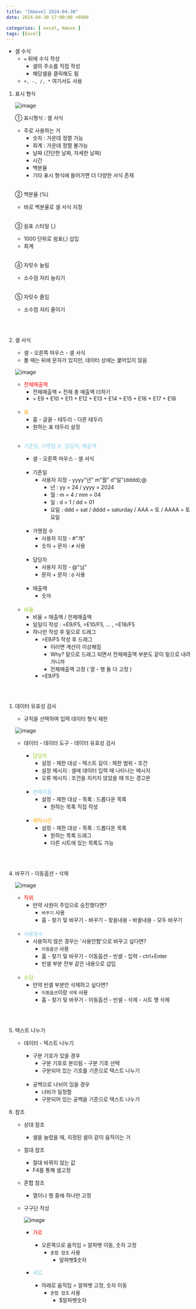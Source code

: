 ```yaml
---
title: "[Kmove] 2024-04-30"
date: 2024-04-30 17:00:00 +0900

categories: [ excel, kmove ]
tags: [Excel]
---
```




- 셀 수식
  - `=` 뒤에 수식 작성
    - 셀의 주소를 직접 작성
    - 해당셀을 클릭해도 됨
  - `+, -, /, *` 여기서도 사용

1. 표시 형식

    ![image](/assets/img/excel/0430/excel1.png)
   
    ① 표시형식 : 셀 서식
      - 주로 사용하는 거
        - 숫자 : 가운데 정렬 가능
        - 회계 : 가운데 정렬 불가능
        - 날짜 (간단한 날짜, 자세한 날짜)
        - 시간
        - 백분율
        - 기타 표시 형식에 들어가면 더 다양한 서식 존재

    <br/>

    ② 백분율 (%)
      - 바로 백분율로 셀 서식 지정
    
    <br/>

    ③ 쉼표 스타일 (,)
      - 1000 단위로 쉼표(,) 삽입
      - 회계
    
    <br/>

    ④ 자릿수 늘림
      - 소수점 자리 늘리기

    <br/>

    ⑤ 자릿수 줄임
      - 소수점 자리 줄이기

<br/><br/>

2. 셀 서식
    - 셀 - 오른쪽 마우스 - 셀 서식
    - 볼 때는 뒤에 문자가 있지만, 데이터 상에는 붙어있지 않음

     ![image](/assets/img/excel/0430/excel2.png)

      - <span style="color:red"> 전체매출액 </span>
        - 전체매출액 = 전체 총 매출액 더하기
        - = E9 + E10 + E11 + E12 + E13 + E14 + E15 + E16 + E17 + E18

      <br/>
      
      - <span style="color:orange"> 표 </span>
        - 홈 - 글꼴 - 테두리 - 다른 테두리
        - 원하는 표 테두리 설정
      
      <br/>

      - <span style="color:skyblue"> 기준일, 가맹점 수, 담당자, 매출액 </span>
        - 셀 - 오른쪽 마우스 - 셀 서식

        <br/>

        - 기준일
          - 사용자 지정 - yyyy"년" m"월" d"일"(dddd);@
            - 년 : yy = 24 / yyyy = 2024
            - 월 : m = 4 / mm = 04
            - 일 : d = 1 / dd = 01
            - 요일 : ddd = sat / dddd = saturday / AAA = 토 / AAAA = 토요일
        
        <br/>
        
        - 가맹점 수
          - 사용자 지정 - #"개"
          - 숫자 + 문자 : `#` 사용
        
        <br/>

        - 담당자
          - 사용자 지정 - @"님"
          - 문자 + 문자 : `@` 사용
        
        <br/>
        
        - 매출액
          - 숫자
      
      <br/>

      - <span style="color:yellowgreen"> 비율 </span>
        - 비율 = 매출액 / 전체매출액
        - 일일이 작성 : =E9/F5, =E10/F5, … , =E18/F5
        - 하나만 작성 후 밑으로 드래그
          - =E9/F5 작성 후 드래그
            - 이러면 계산이 이상해짐
            - Why? 밑으로 드래그 되면서 전체매출액 부분도 같이 밑으로 내려가니까
            - 전체매출액 고정 ( 열・행 둘 다 고정 )
          - =E9/$F$5

<br/><br/>

1. 데이터 유효성 검사
    - 규칙을 선택하여 입력 데이터 형식 제한

    ![image](/assets/img/excel/0430/excel3.png)

    - 데이터 - 데이터 도구 - 데이터 유효성 검사
      
      - <span style="color:yellowgreen"> 담당자 </span>
        - 설정 - 제한 대상 - 텍스트 길이 : 제한 범위・조건
        - 설정 메시지 : 셀에 데이터 입력 때 나타나는 메시지
        - 오류 메시지 : 조건을 지키지 않았을 때 뜨는 경고문
      
      <br/>

      - <span style="color:skyblue"> 판매지점 </span> 
        - 설정 - 제한 대상 - 목록 : 드롭다운 목록
          - 원하는 목록 직접 작성
      
      <br/>

      - <span style="color:orange"> 제작시간 </span>
        - 설정 - 제한 대상 - 목록 : 드롭다운 목록
          - 원하는 목록 드래그
          - 다른 시트에 있는 목록도 가능

<br/><br/>

4. 바꾸기・이동옵션・삭제

    ![image](/assets/img/excel/0430/excel4.png)

    - <span style="color:red"> 직위 </span>
      - 만약 사원이 주임으로 승진했다면?
        - `바꾸기` 사용
        - 홈 - 찾기 및 바꾸기 - 바꾸기 - 찾을내용・바꿀내용 - 모두 바꾸기
    
    <br/>

    - <span style="color:skyblue"> 사용일수 </span>
      - 사용하지 않은 경우는 '사용안함'으로 바꾸고 싶다면?
        - `이동옵션` 사용
        - 홈 - 찾기 및 바꾸기 - 이동옵션 - 빈셀 - 입력 - ctrl+Enter
        - 빈셀 부분 전부 같은 내용으로 삽입

    <br/>
    
    - <span style="color:yellowgreen"> 수당 </span>
      - 만약 빈셀 부분만 삭제하고 싶다면?
        - `이동옵션`이랑 `삭제` 사용
        - 홈 - 찾기 및 바꾸기 - 이동옵션 - 빈셀 - 삭제 - 시트 행 삭제

<br/><br/>

5. 텍스트 나누기
    - 데이터 - 텍스트 나누기
      - 구분 기호가 있을 경우
        - 구분 기호로 분리됨 - 구분 기호 선택
        - 구분되어 있는 기호를 기준으로 텍스트 나누기
      
      <br/>
      
      - 공백으로 나뉘어 있을 경우
        - 너비가 일정함
        - 구분되어 있는 공백을 기준으로 텍스트 나누기
  
6. 참조
    - 상대 참조
      - 셀을 늘렸을 때, 지정된 셀이 같이 움직이는 거

    - 절대 참조
      - 절대 바뀌지 않는 값
      - F4를 통해 셀고정

    - 혼합 참조
      - 열이나 행 중에 하나만 고정
    
    - 구구단 작성

        ![image](/assets/img/excel/0430/excel5.png)

        - <span style="color:red"> 가로 </span>
          - 오른쪽으로 움직임 > 알파벳 이동, 숫자 고정
              - `혼합 참조` 사용
                - 알파벳$숫자

        - <span style="color:skyblue"> 세로 </span>
          - 아래로 움직임 > 알파벳 고정, 숫자 이동
            - `혼합 참조` 사용
              - $알파벳숫자